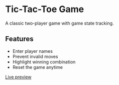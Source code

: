 # Tic-Tac-Toe Game
A classic two-player game with game state tracking.

## Features
- Enter player names
- Prevent invalid moves
- Highlight winning combination
- Reset the game anytime

[Live preview](https://erin-yl.github.io/tic-tac-toe/)